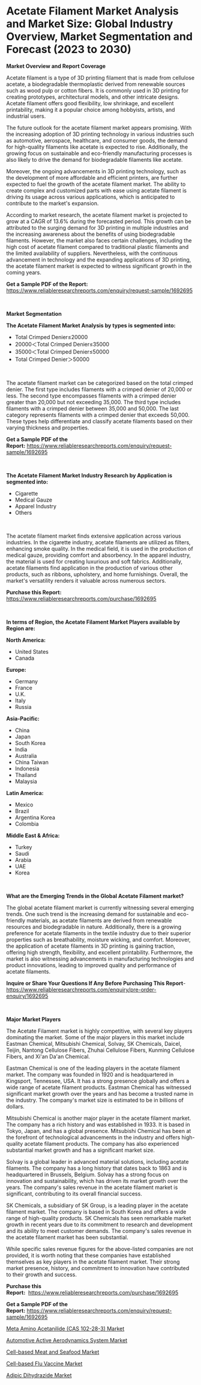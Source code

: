 <p><h1>Acetate Filament Market Analysis and Market Size: Global Industry Overview, Market Segmentation and Forecast (2023 to 2030)</h1></p><p><strong>Market Overview and Report Coverage</strong></p>
<p><p>Acetate filament is a type of 3D printing filament that is made from cellulose acetate, a biodegradable thermoplastic derived from renewable sources such as wood pulp or cotton fibers. It is commonly used in 3D printing for creating prototypes, architectural models, and other intricate designs. Acetate filament offers good flexibility, low shrinkage, and excellent printability, making it a popular choice among hobbyists, artists, and industrial users.</p><p>The future outlook for the acetate filament market appears promising. With the increasing adoption of 3D printing technology in various industries such as automotive, aerospace, healthcare, and consumer goods, the demand for high-quality filaments like acetate is expected to rise. Additionally, the growing focus on sustainable and eco-friendly manufacturing processes is also likely to drive the demand for biodegradable filaments like acetate.</p><p>Moreover, the ongoing advancements in 3D printing technology, such as the development of more affordable and efficient printers, are further expected to fuel the growth of the acetate filament market. The ability to create complex and customized parts with ease using acetate filament is driving its usage across various applications, which is anticipated to contribute to the market's expansion.</p><p>According to market research, the acetate filament market is projected to grow at a CAGR of 13.6% during the forecasted period. This growth can be attributed to the surging demand for 3D printing in multiple industries and the increasing awareness about the benefits of using biodegradable filaments. However, the market also faces certain challenges, including the high cost of acetate filament compared to traditional plastic filaments and the limited availability of suppliers. Nevertheless, with the continuous advancement in technology and the expanding applications of 3D printing, the acetate filament market is expected to witness significant growth in the coming years.</p></p>
<p><strong>Get a Sample PDF of the Report:</strong> <a href="https://www.reliableresearchreports.com/enquiry/request-sample/1692695">https://www.reliableresearchreports.com/enquiry/request-sample/1692695</a></p>
<p>&nbsp;</p>
<p><strong>Market Segmentation</strong></p>
<p><strong>The Acetate Filament Market Analysis by types is segmented into:</strong></p>
<p><ul><li>Total Crimped Denier≤20000</li><li>20000＜Total Crimped Denier≤35000</li><li>35000＜Total Crimped Denier≤50000</li><li>Total Crimped Denier＞50000</li></ul></p>
<p>&nbsp;</p>
<p><p>The acetate filament market can be categorized based on the total crimped denier. The first type includes filaments with a crimped denier of 20,000 or less. The second type encompasses filaments with a crimped denier greater than 20,000 but not exceeding 35,000. The third type includes filaments with a crimped denier between 35,000 and 50,000. The last category represents filaments with a crimped denier that exceeds 50,000. These types help differentiate and classify acetate filaments based on their varying thickness and properties.</p></p>
<p><strong>Get a Sample PDF of the Report:</strong>&nbsp;<a href="https://www.reliableresearchreports.com/enquiry/request-sample/1692695">https://www.reliableresearchreports.com/enquiry/request-sample/1692695</a></p>
<p>&nbsp;</p>
<p><strong>The Acetate Filament Market Industry Research by Application is segmented into:</strong></p>
<p><ul><li>Cigarette</li><li>Medical Gauze</li><li>Apparel Industry</li><li>Others</li></ul></p>
<p>&nbsp;</p>
<p><p>The acetate filament market finds extensive application across various industries. In the cigarette industry, acetate filaments are utilized as filters, enhancing smoke quality. In the medical field, it is used in the production of medical gauze, providing comfort and absorbency. In the apparel industry, the material is used for creating luxurious and soft fabrics. Additionally, acetate filaments find application in the production of various other products, such as ribbons, upholstery, and home furnishings. Overall, the market's versatility renders it valuable across numerous sectors.</p></p>
<p><strong>Purchase this Report:</strong>&nbsp; <a href="https://www.reliableresearchreports.com/purchase/1692695">https://www.reliableresearchreports.com/purchase/1692695</a></p>
<p>&nbsp;</p>
<p><strong>In terms of Region, the Acetate Filament Market Players available by Region are:</strong></p>
<p>
    <p> <strong> North America: </strong>
        <ul>
            <li>United States</li>
            <li>Canada</li>
        </ul>
        </p> 
    <p> <strong> Europe: </strong>
        <ul>
            <li>Germany</li>
            <li>France</li>
            <li>U.K.</li>
            <li>Italy</li>
            <li>Russia</li>
        </ul>
        </p> 
    <p> <strong> Asia-Pacific: </strong>
        <ul>
            <li>China</li>
            <li>Japan</li>
            <li>South Korea</li>
            <li>India</li>
            <li>Australia</li>
            <li>China Taiwan</li>
            <li>Indonesia</li>
            <li>Thailand</li>
            <li>Malaysia</li>
        </ul>
        </p> 
    <p> <strong> Latin America: </strong>
        <ul>
            <li>Mexico</li>
            <li>Brazil</li>
            <li>Argentina Korea</li>
            <li>Colombia</li>
        </ul>
        </p> 
    <p> <strong> Middle East & Africa: </strong>
        <ul>
            <li>Turkey</li>
            <li>Saudi</li>
            <li>Arabia</li>
            <li>UAE</li>
            <li>Korea</li>
        </ul>
    </p>
    </p>
<p>&nbsp;</p>
<p><strong>What are the Emerging Trends in the Global Acetate Filament market?</strong></p>
<p><p>The global acetate filament market is currently witnessing several emerging trends. One such trend is the increasing demand for sustainable and eco-friendly materials, as acetate filaments are derived from renewable resources and biodegradable in nature. Additionally, there is a growing preference for acetate filaments in the textile industry due to their superior properties such as breathability, moisture wicking, and comfort. Moreover, the application of acetate filaments in 3D printing is gaining traction, offering high strength, flexibility, and excellent printability. Furthermore, the market is also witnessing advancements in manufacturing technologies and product innovations, leading to improved quality and performance of acetate filaments.</p></p>
<p><strong>Inquire or Share Your Questions If Any Before Purchasing This Report</strong>- <a href="https://www.reliableresearchreports.com/enquiry/pre-order-enquiry/1692695">https://www.reliableresearchreports.com/enquiry/pre-order-enquiry/1692695</a></p>
<p>&nbsp;</p>
<p><strong>Major Market Players</strong></p>
<p><p>The Acetate Filament market is highly competitive, with several key players dominating the market. Some of the major players in this market include Eastman Chemical, Mitsubishi Chemical, Solvay, SK Chemicals, Daicel, Teijin, Nantong Cellulose Fibers, Zhuhai Cellulose Fibers, Kunming Cellulose Fibers, and Xi'an Da'an Chemical.</p><p>Eastman Chemical is one of the leading players in the acetate filament market. The company was founded in 1920 and is headquartered in Kingsport, Tennessee, USA. It has a strong presence globally and offers a wide range of acetate filament products. Eastman Chemical has witnessed significant market growth over the years and has become a trusted name in the industry. The company's market size is estimated to be in billions of dollars.</p><p>Mitsubishi Chemical is another major player in the acetate filament market. The company has a rich history and was established in 1933. It is based in Tokyo, Japan, and has a global presence. Mitsubishi Chemical has been at the forefront of technological advancements in the industry and offers high-quality acetate filament products. The company has also experienced substantial market growth and has a significant market size.</p><p>Solvay is a global leader in advanced material solutions, including acetate filaments. The company has a long history that dates back to 1863 and is headquartered in Brussels, Belgium. Solvay has a strong focus on innovation and sustainability, which has driven its market growth over the years. The company's sales revenue in the acetate filament market is significant, contributing to its overall financial success.</p><p>SK Chemicals, a subsidiary of SK Group, is a leading player in the acetate filament market. The company is based in South Korea and offers a wide range of high-quality products. SK Chemicals has seen remarkable market growth in recent years due to its commitment to research and development and its ability to meet customer demands. The company's sales revenue in the acetate filament market has been substantial.</p><p>While specific sales revenue figures for the above-listed companies are not provided, it is worth noting that these companies have established themselves as key players in the acetate filament market. Their strong market presence, history, and commitment to innovation have contributed to their growth and success.</p></p>
<p><strong>Purchase this Report:</strong>&nbsp;&nbsp;<a href="https://www.reliableresearchreports.com/purchase/1692695">https://www.reliableresearchreports.com/purchase/1692695</a></p>
<p></p>
<p><strong>Get a Sample PDF of the Report:</strong>&nbsp;<a href="https://www.reliableresearchreports.com/enquiry/request-sample/1692695">https://www.reliableresearchreports.com/enquiry/request-sample/1692695</a></p>
<p><p><a href="https://www.linkedin.com/pulse/meta-amino-acetanilide-cas-102-28-3-market-share-amp-new/">Meta Amino Acetanilide (CAS 102-28-3) Market</a></p><p><a href="https://www.linkedin.com/pulse/automotive-active-aerodynamics-system-market-share-amp-new-gty8e/">Automotive Active Aerodynamics System Market</a></p><p><a href="https://medium.com/@melissahaag/cell-based-meat-and-seafood-market-the-key-to-successful-business-strategy-forecast-till-2030-451103e34ca0">Cell-based Meat and Seafood Market</a></p><p><a href="https://medium.com/@efrenmuller/cell-based-flu-vaccine-market-analysis-its-cagr-market-segmentation-and-global-industry-overview-442945956426">Cell-based Flu Vaccine Market</a></p><p><a href="https://www.linkedin.com/pulse/adipic-dihydrazide-market-size-2023-2030-global-industrial/">Adipic Dihydrazide Market</a></p></p>